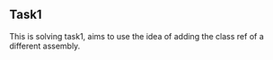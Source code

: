 ## Task1

This is solving task1, aims to use the idea of adding the class ref of a different assembly.
